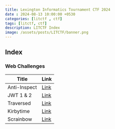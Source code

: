```yaml
---
title: Lexington Informatics Tournament CTF 2024
date : 2024-08-13 10:00:00 +0530
categories: [litctf , ctf]
tags: [litctf, ctf]
description: LITCTF Index
image: /assets/posts/LITCTF/banner.png
---
```


## Index

### Web Challenges

Title | Link
--- | ---
Anti-Inspect | [Link](/posts/LIT-anti-inspect)
JWT 1 & 2 | [Link](/posts/LIT-jwt-combined)
Traversed | [Link](/posts/LIT-traversed)
Kirbytime | [Link](/posts/LIT-kirbytime)
Scrainbow | [Link](/posts/LIT-scrainbow)
